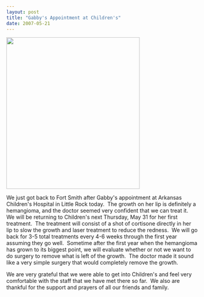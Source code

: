 ```yaml
---
layout: post
title: "Gabby's Appointment at Children's"
date: 2007-05-21
---
```


<p><img height="397" alt="" src="http://www.thepaladinos.com/Portals/thepaladinos/Blog/Files/1/32/P1000622Custom.jpg " width="350"/></p>
<p>We just got back to Fort Smith after Gabby's appointment at Arkansas Children's Hospital in Little Rock today.  The growth on her lip is definitely a hemangioma, and the doctor seemed very confident that we can treat it.  We will be returning to Children's next Thursday, May 31 for her first treatment.  The treatment will consist of a shot of cortisone directly in her lip to slow the growth and laser treatment to reduce the redness.  We will go back for 3-5 total treatments every 4-6 weeks through the first year assuming they go well.  Sometime after the first year when the hemangioma has grown to its biggest point, we will evaluate whether or not we want to do surgery to remove what is left of the growth.  The doctor made it sound like a very simple surgery that would completely remove the growth.</p>
<p>We are very grateful that we were able to get into Children's and feel very comfortable with the staff that we have met there so far.  We also are thankful for the support and prayers of all our friends and family.</p>
